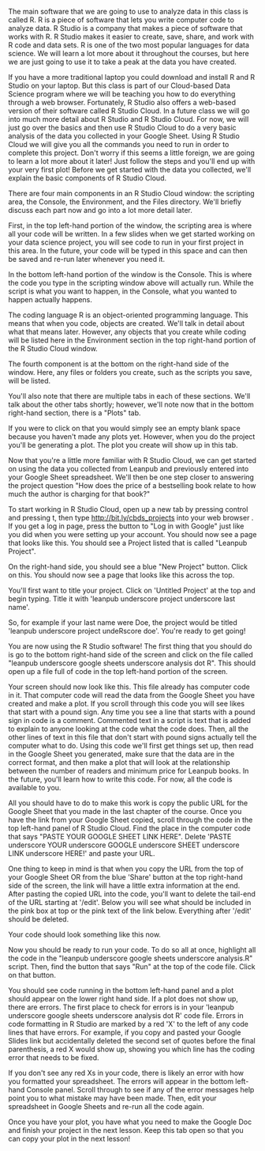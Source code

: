 The main software that we are going to use to analyze data in this class is called R. R is a piece of software that lets you write computer code to analyze data. R Studio is a company that makes a piece of software that works with R. R Studio makes it easier to create, save, share, and work with R code and data sets. R is one of the two most popular languages for data science. We will learn a lot more about it throughout the courses, but here we are just going to use it to take a peak at the data you have created. 

If you have a more traditional laptop you could download and install R and R Studio on your laptop. But this class is part of our Cloud-based Data Science program where we will be teaching you how to do everything through a web browser. Fortunately, R Studio also offers a web-based version of their software called R Studio Cloud. In a future class we will go into much more detail about R Studio and R Studio Cloud. For now, we will just go over the basics and then use R Studio Cloud to do a very basic analysis of the data you collected in your Google Sheet. Using R Studio Cloud we will give you all the commands you need to run in order to complete this project. Don't worry if this seems a little foreign, we are going to learn a lot more about it later! Just follow the steps and you'll end up with your very first plot! Before we get started with the data you collected, we'll explain the basic components of R Studio Cloud.

There are four main components in an R Studio Cloud window: the scripting area, the Console, the Environment, and the Files directory. We'll briefly discuss each part now and go into a lot more detail later.

First, in the top left-hand portion of the window, the scripting area is where all your code will be written. In a few slides when we get started working on your data science project, you will see code to run in your first project in this area. In the future, your code will be typed in this space and can then be saved and re-run later whenever you need it.

In the bottom left-hand portion of the window is the Console. This is where the code you type in the scripting window above will actually run. While the script is what you want to happen, in the Console, what you wanted to happen actually happens.

The coding language R is an object-oriented programming language. This means that when you code, objects are created. We'll talk in detail about what that means later. However, any objects that you create while coding will be listed here in the Environment section in the top right-hand portion of the R Studio Cloud window.

The fourth component is at the bottom on the right-hand side of the window. Here, any files or folders you create, such as the scripts you save, will be listed.

You'll also note that there are multiple tabs in each of these sections. We'll talk about the other tabs shortly; however, we'll note now that in the bottom right-hand section, there is a "Plots" tab. 

If you were to click on that you would simply see an empty blank space because you haven't made any plots yet. However, when you do the project you'll be generating a plot. The plot you create will show up in this tab. 

Now that you're a little more familiar with R Studio Cloud, we can get started on using the data you collected from Leanpub and previously entered into your Google Sheet spreadsheet. We'll then be one step closer to answering the project question "How does the price of a bestselling book relate to how much the author is charging for that book?"

To start working in R Studio Cloud, open up a new tab by pressing control and pressing t, then type http://bit.ly/cbds_projects into your web browser . If you get a log in page, press the button to "Log in with Google" just like you did when you were setting up your account. You should now see a page that looks like this. You should see a Project listed that is called "Leanpub Project".

On the right-hand side, you should see a blue "New Project" button. Click on this. You should now see a page that looks like this across the top. 

You'll first want to title your project. Click on 'Untitled Project' at the top and begin typing. Title it with 'leanpub underscore project underscore last name'. 

So, for example if your last name were Doe, the project would be titled 'leanpub underscore project undeRscore doe'. You're ready to get going!

You are now using the R Studio software! The first thing that you should do is go to the bottom right-hand side of the screen and click on the file called "leanpub underscore google sheets underscore analysis dot R". This should open up a file full of code in the top left-hand portion of the screen. 

Your screen should now look like this. This file already has computer code in it. That computer code will read the data from the Google Sheet you have created and make a plot. If you scroll through this code you will see likes that start with a pound sign. Any time you see a line that starts with a pound sign in code is a comment. Commented text in a script is text that is added to explain to anyone looking at the code what the code does. Then, all the other lines of text in this file that don't start with pound signs actually tell the computer what to do. Using this code we'll first get things set up, then read in the Google Sheet you generated, make sure that the data are in the correct format, and then make a plot that will look at the relationship between the number of readers and minimum price for Leanpub books. In the future, you'll learn how to write this code. For now, all the code is available to you. 

All you should have to do to make this work is  copy the public URL for the Google Sheet that you made in the last chapter of the course. Once you have the link from your Google Sheet copied, scroll through the code in the top left-hand panel of R Studio Cloud. Find the place in the computer code that says "PASTE YOUR GOOGLE SHEET LINK HERE". Delete 'PASTE underscore YOUR underscore GOOGLE underscore SHEET underscore LINK underscore HERE!' and paste your URL. 

One thing to keep in mind is that when you copy the URL from the top of your Google Sheet OR from the blue 'Share' button at the top right-hand side of the screen, the link will have a little extra information at the end. After pasting the copied URL into the code, you'll want to delete the tail-end of the URL starting at '/edit'. Below you will see what should be included in the pink box at top or the pink text of the link below. Everything after '/edit' should be deleted. 

Your code should look something like this now. 

Now you should be ready to run your code. To do so all at once, highlight all the code in the "leanpub underscore google sheets underscore analysis.R" script. Then, find the button that says "Run" at the top of the code file. Click on that button. 

You should see code running in the bottom left-hand panel and a plot should appear on the lower right hand side. 
If a plot does not show up, there are errors. The first place to check for errors is in your 'leanpub underscore google sheets underscore analysis dot R' code file. Errors in code formatting in R Studio are marked by a red 'X' to the left of any code lines that have errors. For example, if you copy and pasted your Google Slides link but accidentally deleted the second set of quotes before the final parenthesis, a red X would show up, showing you which line has the coding error that needs to be fixed.

If you don't see any red Xs in your code, there is likely an error with how you formatted your spreadsheet. The errors will appear in the bottom left-hand Console panel. Scroll through to see if any of the error messages help point you to what mistake may have been made. Then, edit your spreadsheet in Google Sheets and re-run all the code again.  

Once you have your plot, you have what you need to make the Google Doc and finish your project in the next lesson. Keep this tab open so that you can copy your plot in the next lesson!